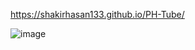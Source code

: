 https://shakirhasan133.github.io/PH-Tube/

![image](https://github.com/user-attachments/assets/a7b99124-b93b-4674-8f43-d0cc314e50fd)
